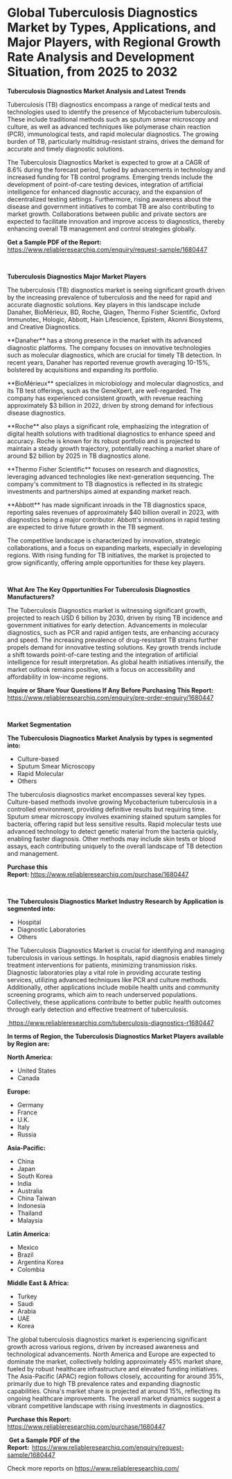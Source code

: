 <p><h1>Global Tuberculosis Diagnostics Market by Types, Applications, and Major Players, with Regional Growth Rate Analysis and Development Situation, from 2025 to 2032</h1></p><p><strong>Tuberculosis Diagnostics Market Analysis and Latest Trends</strong></p>
<p><p>Tuberculosis (TB) diagnostics encompass a range of medical tests and technologies used to identify the presence of Mycobacterium tuberculosis. These include traditional methods such as sputum smear microscopy and culture, as well as advanced techniques like polymerase chain reaction (PCR), immunological tests, and rapid molecular diagnostics. The growing burden of TB, particularly multidrug-resistant strains, drives the demand for accurate and timely diagnostic solutions.</p><p>The Tuberculosis Diagnostics Market is expected to grow at a CAGR of 8.6% during the forecast period, fueled by advancements in technology and increased funding for TB control programs. Emerging trends include the development of point-of-care testing devices, integration of artificial intelligence for enhanced diagnostic accuracy, and the expansion of decentralized testing settings. Furthermore, rising awareness about the disease and government initiatives to combat TB are also contributing to market growth. Collaborations between public and private sectors are expected to facilitate innovation and improve access to diagnostics, thereby enhancing overall TB management and control strategies globally.</p></p>
<p><strong>Get a Sample PDF of the Report:&nbsp;</strong> <a href="https://www.reliableresearchiq.com/enquiry/request-sample/1680447?utm_campaign=3206&utm_medium=2&utm_source=Github&utm_content=ia&utm_term=06032025&utm_id=tuberculosis-diagnostics">https://www.reliableresearchiq.com/enquiry/request-sample/1680447</a></p>
<p>&nbsp;</p>
<p><strong>Tuberculosis Diagnostics Major Market Players</strong></p>
<p><p>The tuberculosis (TB) diagnostics market is seeing significant growth driven by the increasing prevalence of tuberculosis and the need for rapid and accurate diagnostic solutions. Key players in this landscape include Danaher, BioMérieux, BD, Roche, Qiagen, Thermo Fisher Scientific, Oxford Immunotec, Hologic, Abbott, Hain Lifescience, Epistem, Akonni Biosystems, and Creative Diagnostics.</p><p>**Danaher** has a strong presence in the market with its advanced diagnostic platforms. The company focuses on innovative technologies such as molecular diagnostics, which are crucial for timely TB detection. In recent years, Danaher has reported revenue growth averaging 10-15%, bolstered by acquisitions and expanding its portfolio.</p><p>**BioMérieux** specializes in microbiology and molecular diagnostics, and its TB test offerings, such as the GeneXpert, are well-regarded. The company has experienced consistent growth, with revenue reaching approximately $3 billion in 2022, driven by strong demand for infectious disease diagnostics.</p><p>**Roche** also plays a significant role, emphasizing the integration of digital health solutions with traditional diagnostics to enhance speed and accuracy. Roche is known for its robust portfolio and is projected to maintain a steady growth trajectory, potentially reaching a market share of around $2 billion by 2025 in TB diagnostics alone.</p><p>**Thermo Fisher Scientific** focuses on research and diagnostics, leveraging advanced technologies like next-generation sequencing. The company's commitment to TB diagnostics is reflected in its strategic investments and partnerships aimed at expanding market reach.</p><p>**Abbott** has made significant inroads in the TB diagnostics space, reporting sales revenues of approximately $40 billion overall in 2023, with diagnostics being a major contributor. Abbott's innovations in rapid testing are expected to drive future growth in the TB segment.</p><p>The competitive landscape is characterized by innovation, strategic collaborations, and a focus on expanding markets, especially in developing regions. With rising funding for TB initiatives, the market is projected to grow significantly, offering ample opportunities for these key players.</p></p>
<p>&nbsp;</p>
<p><strong>What Are The Key Opportunities For Tuberculosis Diagnostics Manufacturers?</strong></p>
<p><p>The Tuberculosis Diagnostics market is witnessing significant growth, projected to reach USD 6 billion by 2030, driven by rising TB incidence and government initiatives for early detection. Advancements in molecular diagnostics, such as PCR and rapid antigen tests, are enhancing accuracy and speed. The increasing prevalence of drug-resistant TB strains further propels demand for innovative testing solutions. Key growth trends include a shift towards point-of-care testing and the integration of artificial intelligence for result interpretation. As global health initiatives intensify, the market outlook remains positive, with a focus on accessibility and affordability in low-income regions.</p></p>
<p><strong>Inquire or Share Your Questions If Any Before Purchasing This Report:</strong> <a href="https://www.reliableresearchiq.com/enquiry/pre-order-enquiry/1680447?utm_campaign=3206&utm_medium=2&utm_source=Github&utm_content=ia&utm_term=06032025&utm_id=tuberculosis-diagnostics">https://www.reliableresearchiq.com/enquiry/pre-order-enquiry/1680447</a></p>
<p>&nbsp;</p>
<p><strong>Market Segmentation</strong></p>
<p><strong>The Tuberculosis Diagnostics Market Analysis by types is segmented into:</strong></p>
<p><ul><li>Culture-based</li><li>Sputum Smear Microscopy</li><li>Rapid Molecular</li><li>Others</li></ul></p>
<p><p>The tuberculosis diagnostics market encompasses several key types. Culture-based methods involve growing Mycobacterium tuberculosis in a controlled environment, providing definitive results but requiring time. Sputum smear microscopy involves examining stained sputum samples for bacteria, offering rapid but less sensitive results. Rapid molecular tests use advanced technology to detect genetic material from the bacteria quickly, enabling faster diagnosis. Other methods may include skin tests or blood assays, each contributing uniquely to the overall landscape of TB detection and management.</p></p>
<p><strong>Purchase this Report:&nbsp;</strong><a href="https://www.reliableresearchiq.com/purchase/1680447?utm_campaign=3206&utm_medium=2&utm_source=Github&utm_content=ia&utm_term=06032025&utm_id=tuberculosis-diagnostics">https://www.reliableresearchiq.com/purchase/1680447</a></p>
<p>&nbsp;</p>
<p><strong>The Tuberculosis Diagnostics Market Industry Research by Application is segmented into:</strong></p>
<p><ul><li>Hospital</li><li>Diagnostic Laboratories</li><li>Others</li></ul></p>
<p><p>The Tuberculosis Diagnostics Market is crucial for identifying and managing tuberculosis in various settings. In hospitals, rapid diagnosis enables timely treatment interventions for patients, minimizing transmission risks. Diagnostic laboratories play a vital role in providing accurate testing services, utilizing advanced techniques like PCR and culture methods. Additionally, other applications include mobile health units and community screening programs, which aim to reach underserved populations. Collectively, these applications contribute to better public health outcomes through early detection and effective treatment of tuberculosis.</p></p>
<p><a href="https://www.reliableresearchiq.com/tuberculosis-diagnostics-r1680447?utm_campaign=3206&utm_medium=2&utm_source=Github&utm_content=ia&utm_term=06032025&utm_id=tuberculosis-diagnostics">&nbsp;https://www.reliableresearchiq.com/tuberculosis-diagnostics-r1680447</a></p>
<p><strong>In terms of Region, the Tuberculosis Diagnostics Market Players available by Region are:</strong></p>
<p>
    <p> <strong> North America: </strong>
        <ul>
            <li>United States</li>
            <li>Canada</li>
        </ul>
        </p> 
    <p> <strong> Europe: </strong>
        <ul>
            <li>Germany</li>
            <li>France</li>
            <li>U.K.</li>
            <li>Italy</li>
            <li>Russia</li>
        </ul>
        </p> 
    <p> <strong> Asia-Pacific: </strong>
        <ul>
            <li>China</li>
            <li>Japan</li>
            <li>South Korea</li>
            <li>India</li>
            <li>Australia</li>
            <li>China Taiwan</li>
            <li>Indonesia</li>
            <li>Thailand</li>
            <li>Malaysia</li>
        </ul>
        </p> 
    <p> <strong> Latin America: </strong>
        <ul>
            <li>Mexico</li>
            <li>Brazil</li>
            <li>Argentina Korea</li>
            <li>Colombia</li>
        </ul>
        </p> 
    <p> <strong> Middle East & Africa: </strong>
        <ul>
            <li>Turkey</li>
            <li>Saudi</li>
            <li>Arabia</li>
            <li>UAE</li>
            <li>Korea</li>
        </ul>
    </p>
    </p>
<p><p>The global tuberculosis diagnostics market is experiencing significant growth across various regions, driven by increased awareness and technological advancements. North America and Europe are expected to dominate the market, collectively holding approximately 45% market share, fueled by robust healthcare infrastructure and elevated funding initiatives. The Asia-Pacific (APAC) region follows closely, accounting for around 35%, primarily due to high TB prevalence rates and expanding diagnostic capabilities. China's market share is projected at around 15%, reflecting its ongoing healthcare improvements. The overall market dynamics suggest a vibrant competitive landscape with rising investments in diagnostics.</p></p>
<p><strong>Purchase this Report: </strong><a href="https://www.reliableresearchiq.com/purchase/1680447?utm_campaign=3206&utm_medium=2&utm_source=Github&utm_content=ia&utm_term=06032025&utm_id=tuberculosis-diagnostics">https://www.reliableresearchiq.com/purchase/1680447</a></p>
<p>&nbsp;<strong>Get a Sample PDF of the Report:&nbsp;&nbsp;</strong><a href="https://www.reliableresearchiq.com/enquiry/request-sample/1680447?utm_campaign=3206&utm_medium=2&utm_source=Github&utm_content=ia&utm_term=06032025&utm_id=tuberculosis-diagnostics">https://www.reliableresearchiq.com/enquiry/request-sample/1680447</a></p>
<p><strong></strong></p>
<p>Check more reports on <a href="https://www.reliableresearchiq.com/?utm_campaign=3206&utm_medium=2&utm_source=Github&utm_content=ia&utm_term=06032025&utm_id=tuberculosis-diagnostics">https://www.reliableresearchiq.com/</a></p>